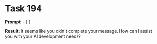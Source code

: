 # Task 194

**Prompt:** - [ ]

**Result:**
It seems like you didn't complete your message. How can I assist you with your AI development needs?
